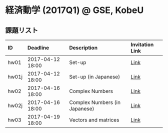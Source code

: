 # 経済動学 (2017Q1) @ GSE, KobeU




## 課題リスト



|ID    |Deadline         |Description                   |Invitation Link                                                                              |
|:-----|:----------------|:-----------------------------|:--------------------------------------------------------------------------------------------|
|hw01  |2017-04-12 18:00 |Set-up                        |[Link](https://classroom.github.com/assignment-invitations/71662ce830389cd3bad39a5ab76110b7) |
|hw01j |2017-04-12 18:00 |Set-up (in Japanese)          |[Link](https://classroom.github.com/assignment-invitations/cfac8ca7103b91cfecb2dc62f771c9f4) |
|hw02  |2017-04-16 18:00 |Complex Numbers               |[Link](https://classroom.github.com/assignment-invitations/cb35b637a3d6725742460d32de447a65) |
|hw02j |2017-04-16 18:00 |Complex Numbers (in Japanese) |[Link](https://classroom.github.com/assignment-invitations/995b1b540c40dcd02308e4821d7348f1) |
|hw03  |2017-04-19 18:00 |Vectors and matrices          |[Link](https://classroom.github.com/assignment-invitations/99220fce86b8bc9032d0b1ccd9672a67) |

